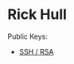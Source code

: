 Rick Hull
===

Public Keys:
* [SSH / RSA](https://github.com/rickhull/public/blob/master/id_rsa.pub)
